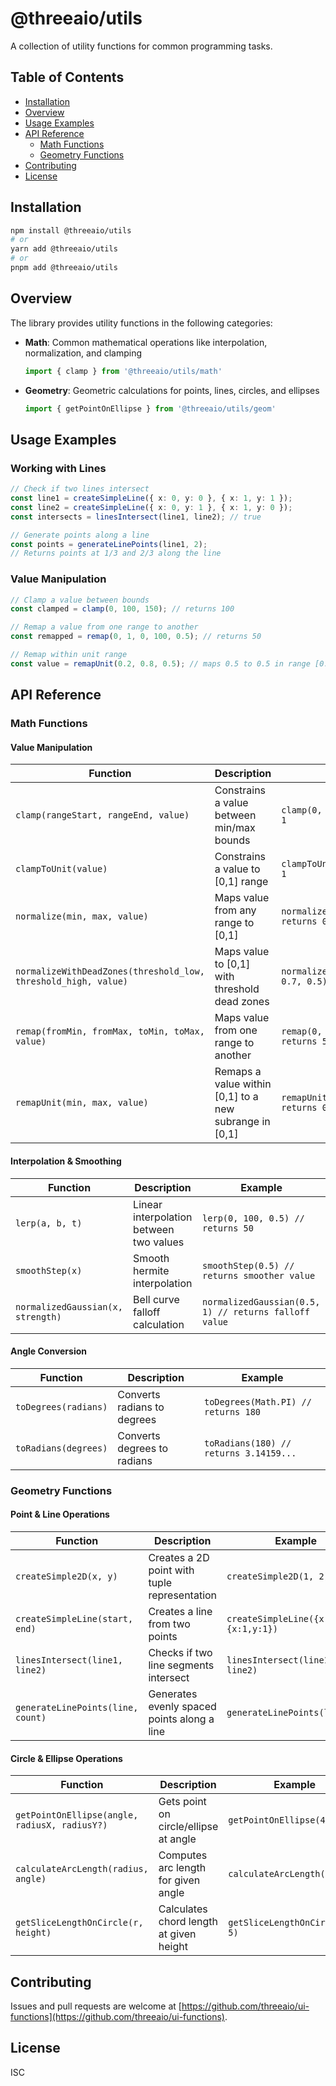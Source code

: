 # @threeaio/utils

A collection of utility functions for common programming tasks.

## Table of Contents
- [Installation](#installation)
- [Overview](#overview)
- [Usage Examples](#usage-examples)
- [API Reference](#api-reference)
  - [Math Functions](#math-functions)
  - [Geometry Functions](#geometry-functions)
- [Contributing](#contributing)
- [License](#license)

## Installation

```bash
npm install @threeaio/utils
# or
yarn add @threeaio/utils
# or
pnpm add @threeaio/utils
```

## Overview

The library provides utility functions in the following categories:

- **Math**: Common mathematical operations like interpolation, normalization, and clamping
  ```typescript
  import { clamp } from '@threeaio/utils/math'
  ```

- **Geometry**: Geometric calculations for points, lines, circles, and ellipses
  ```typescript
  import { getPointOnEllipse } from '@threeaio/utils/geom'
  ```

## Usage Examples

### Working with Lines
```typescript
// Check if two lines intersect
const line1 = createSimpleLine({ x: 0, y: 0 }, { x: 1, y: 1 });
const line2 = createSimpleLine({ x: 0, y: 1 }, { x: 1, y: 0 });
const intersects = linesIntersect(line1, line2); // true

// Generate points along a line
const points = generateLinePoints(line1, 2);
// Returns points at 1/3 and 2/3 along the line
```

### Value Manipulation
```typescript
// Clamp a value between bounds
const clamped = clamp(0, 100, 150); // returns 100

// Remap a value from one range to another
const remapped = remap(0, 1, 0, 100, 0.5); // returns 50

// Remap within unit range
const value = remapUnit(0.2, 0.8, 0.5); // maps 0.5 to 0.5 in range [0.2, 0.8]
```

## API Reference

### Math Functions

#### Value Manipulation
| Function | Description | Example |
|----------|-------------|---------|
| `clamp(rangeStart, rangeEnd, value)` | Constrains a value between min/max bounds | `clamp(0, 1, 1.5) // returns 1` |
| `clampToUnit(value)` | Constrains a value to [0,1] range | `clampToUnit(1.5) // returns 1` |
| `normalize(min, max, value)` | Maps value from any range to [0,1] | `normalize(0, 100, 50) // returns 0.5` |
| `normalizeWithDeadZones(threshold_low, threshold_high, value)` | Maps value to [0,1] with threshold dead zones | `normalizeWithDeadZones(0.3, 0.7, 0.5) // returns 0.5` |
| `remap(fromMin, fromMax, toMin, toMax, value)` | Maps value from one range to another | `remap(0, 1, 0, 100, 0.5) // returns 50` |
| `remapUnit(min, max, value)` | Remaps a value within [0,1] to a new subrange in [0,1] | `remapUnit(0.2, 0.8, 0.5) // returns 0.5` |

#### Interpolation & Smoothing
| Function | Description | Example |
|----------|-------------|---------|
| `lerp(a, b, t)` | Linear interpolation between two values | `lerp(0, 100, 0.5) // returns 50` |
| `smoothStep(x)` | Smooth hermite interpolation | `smoothStep(0.5) // returns smoother value` |
| `normalizedGaussian(x, strength)` | Bell curve falloff calculation | `normalizedGaussian(0.5, 1) // returns falloff value` |

#### Angle Conversion
| Function | Description | Example |
|----------|-------------|---------|
| `toDegrees(radians)` | Converts radians to degrees | `toDegrees(Math.PI) // returns 180` |
| `toRadians(degrees)` | Converts degrees to radians | `toRadians(180) // returns 3.14159...` |

### Geometry Functions

#### Point & Line Operations
| Function | Description | Example |
|----------|-------------|---------|
| `createSimple2D(x, y)` | Creates a 2D point with tuple representation | `createSimple2D(1, 2)` |
| `createSimpleLine(start, end)` | Creates a line from two points | `createSimpleLine({x:0,y:0}, {x:1,y:1})` |
| `linesIntersect(line1, line2)` | Checks if two line segments intersect | `linesIntersect(line1, line2)` |
| `generateLinePoints(line, count)` | Generates evenly spaced points along a line | `generateLinePoints(line, 2)` |

#### Circle & Ellipse Operations
| Function | Description | Example |
|----------|-------------|---------|
| `getPointOnEllipse(angle, radiusX, radiusY?)` | Gets point on circle/ellipse at angle | `getPointOnEllipse(45, 10)` |
| `calculateArcLength(radius, angle)` | Computes arc length for given angle | `calculateArcLength(10, 90)` |
| `getSliceLengthOnCircle(r, height)` | Calculates chord length at given height | `getSliceLengthOnCircle(10, 5)` |

## Contributing

Issues and pull requests are welcome at [https://github.com/threeaio/ui-functions](https://github.com/threeaio/ui-functions).

## License

ISC
